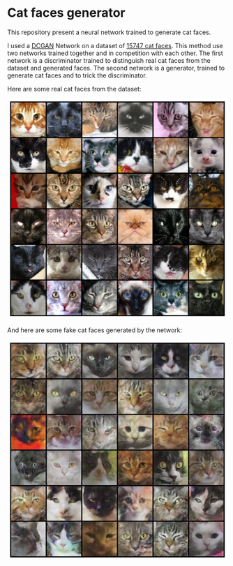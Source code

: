 # Cat faces generator

This repository present a neural network trained to generate cat faces.

I used a [DCGAN](https://arxiv.org/abs/1511.06434) Network on a dataset of [15747 cat faces](https://www.kaggle.com/datasets/spandan2/cats-faces-64x64-for-generative-models). This method use two networks trained together and in competition with each other. The first network is a discriminator trained to distinguish real cat faces from the dataset and generated faces. The second network is a generator, trained to generate cat faces and to trick the discriminator.

Here are some real cat faces from the dataset:

<img src="real-faces.png" />

And here are some fake cat faces generated by the network:

<img src="fake-faces.png" />